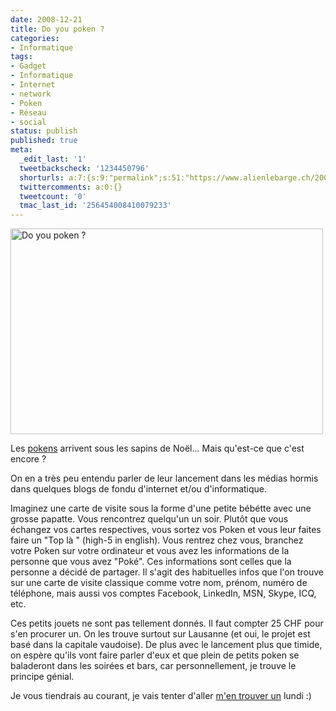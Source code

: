 ```yaml
---
date: 2008-12-21
title: Do you poken ?
categories:
- Informatique
tags:
- Gadget
- Informatique
- Internet
- network
- Poken
- Réseau
- social
status: publish
published: true
meta:
  _edit_last: '1'
  tweetbackscheck: '1234450796'
  shorturls: a:7:{s:9:"permalink";s:51:"https://www.alienlebarge.ch/2008/12/21/do-you-poken/";s:7:"tinyurl";s:25:"https://tinyurl.com/chr7pc";s:4:"isgd";s:17:"https://is.gd/ikhS";s:5:"bitly";s:18:"https://bit.ly/1kzQ";s:5:"snipr";s:22:"https://snipr.com/b9xxq";s:5:"snurl";s:22:"https://snurl.com/b9xxq";s:7:"snipurl";s:24:"https://snipurl.com/b9xxq";}
  twittercomments: a:0:{}
  tweetcount: '0'
  tmac_last_id: '256454008410079233'
---
```

<img class="alignnone size-medium wp-image-920" title="Do you poken ?" src="https://dlgjp9x71cipk.cloudfront.net/2008/12/poken_bigbanner-500x329.jpg" alt="Do you poken ?" width="500" height="329" />

Les <a title="Le site des pokens" href="https://www.doyoupoken.com/">pokens</a> arrivent sous les sapins de Noël... Mais qu'est-ce que c'est encore ?

On en a très peu entendu parler de leur lancement dans les médias hormis dans quelques blogs de fondu d'internet et/ou d'informatique.

Imaginez une carte de visite sous la forme d'une petite bébétte avec une grosse papatte. Vous rencontrez quelqu'un un soir. Plutôt que vous échangez vos cartes respectives, vous sortez vos Poken et vous leur faites faire un "Top là " (high-5 in english).<span>
</span>Vous rentrez chez vous, branchez votre Poken sur votre ordinateur et vous avez les informations de la personne que vous avez "Poké". Ces informations sont celles que la personne a décidé de partager. Il s'agit des habituelles infos que l'on trouve sur une carte de visite classique comme votre nom, prénom, numéro de téléphone, mais aussi vos comptes Facebook, LinkedIn, MSN, Skype, ICQ, etc.

Ces petits jouets ne sont pas tellement donnés. Il faut compter 25 CHF pour s'en procurer un. On les trouve surtout sur Lausanne (et oui, le projet est basé dans la capitale vaudoise). De plus avec le lancement plus que timide, on espère qu'ils vont faire parler d'eux et que plein de petits poken se baladeront dans les soirées et bars, car personnellement, je trouve le principe génial.

Je vous tiendrais au courant, je vais tenter d'aller <a href="https://www.doyoupoken.com/PokenWeb/corporate/buy_list.jsf">m'en trouver un</a> lundi :)

<!--more-->

 

<object width="480" height="295" data="https://www.youtube.com/v/O-RElDpDIXw&amp;hl=fr&amp;fs=1" type="application/x-shockwave-flash"><param name="allowFullScreen" value="true" /><param name="allowscriptaccess" value="always" /><param name="src" value="https://www.youtube.com/v/O-RElDpDIXw&amp;hl=fr&amp;fs=1" /><param name="allowfullscreen" value="true" /></object>
